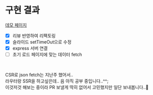 # 구현 결과
[데모 페이지](https://jindonyy.github.io/fe-kakaopage/)  

- [X] 리뷰 반영하여 리팩토링
- [X] 슬라이드 setTimeOut으로 수정
- [X] express 서버 연결
- [ ] 초기 로드 페이지에 맞는 데이터 fetch
<br>

CSR로 json fetch는 지난주 했어서..  
라우터랑 SSR을 하고싶은데.. 음 아직 공부 중입니다..^^;  
이것저것 해보는 중이라 PR 보낼게 딱히 없어서 고민했지만 일단 보내봅니다..🥲